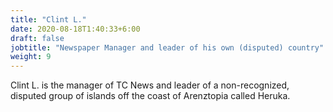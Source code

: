 ```yaml
---
title: "Clint L."
date: 2020-08-18T1:40:33+6:00
draft: false
jobtitle: "Newspaper Manager and leader of his own (disputed) country"
weight: 9
---
```


Clint L. is the manager of TC News and leader of a non-recognized, disputed group of islands off the coast of Arenztopia called Heruka.
